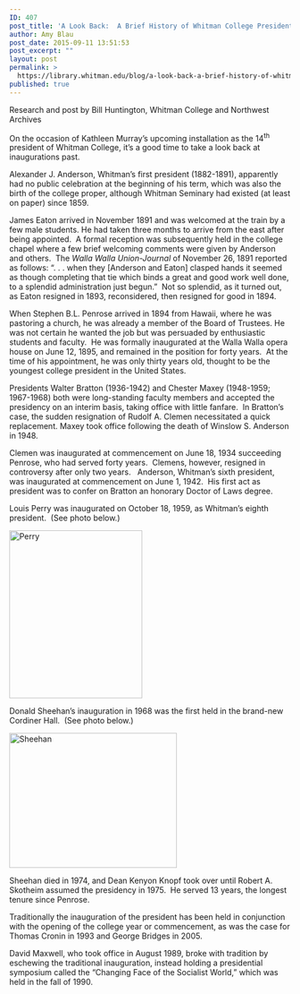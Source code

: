 ```yaml
---
ID: 407
post_title: 'A Look Back:  A Brief History of Whitman College Presidential Inaugurations'
author: Amy Blau
post_date: 2015-09-11 13:51:53
post_excerpt: ""
layout: post
permalink: >
  https://library.whitman.edu/blog/a-look-back-a-brief-history-of-whitman-college-presidential-inaugurations/
published: true
---
```

Research and post by Bill Huntington, Whitman College and Northwest Archives

On the occasion of Kathleen Murray’s upcoming installation as the 14<sup>th</sup> president of Whitman College, it’s a good time to take a look back at inaugurations past.

Alexander J. Anderson, Whitman’s first president (1882-1891), apparently had no public celebration at the beginning of his term, which was also the birth of the college proper, although Whitman Seminary had existed (at least on paper) since 1859.

James Eaton arrived in November 1891 and was welcomed at the train by a few male students. He had taken three months to arrive from the east after being appointed.  A formal reception was subsequently held in the college chapel where a few brief welcoming comments were given by Anderson and others.  The <em>Walla Walla Union-Journal</em> of November 26, 1891 reported as follows: “. . . when they [Anderson and Eaton] clasped hands it seemed as though completing that tie which binds a great and good work well done, to a splendid administration just begun.”  Not so splendid, as it turned out, as Eaton resigned in 1893, reconsidered, then resigned for good in 1894.

When Stephen B.L. Penrose arrived in 1894 from Hawaii, where he was pastoring a church, he was already a member of the Board of Trustees. He was not certain he wanted the job but was persuaded by enthusiastic students and faculty.  He was formally inaugurated at the Walla Walla opera house on June 12, 1895, and remained in the position for forty years.  At the time of his appointment, he was only thirty years old, thought to be the youngest college president in the United States.

Presidents Walter Bratton (1936-1942) and Chester Maxey (1948-1959; 1967-1968) both were long-standing faculty members and accepted the presidency on an interim basis, taking office with little fanfare.  In Bratton’s case, the sudden resignation of Rudolf A. Clemen necessitated a quick replacement. Maxey took office following the death of Winslow S. Anderson in 1948.

Clemen was inaugurated at commencement on June 18, 1934 succeeding Penrose, who had served forty years.  Clemens, however, resigned in controversy after only two years.   Anderson, Whitman’s sixth president, was inaugurated at commencement on June 1, 1942.  His first act as president was to confer on Bratton an honorary Doctor of Laws degree.

Louis Perry was inaugurated on October 18, 1959, as Whitman’s eighth president.  (See photo below.)

<a href="https://library.whitman.edu/blog/wp-content/uploads/sites/4/2015/09/Perry.jpg"><img class="alignnone size-medium wp-image-408" src="https://library.whitman.edu/blog/wp-content/uploads/sites/4/2015/09/Perry-238x300.jpg" alt="Perry" width="238" height="300" /></a>

Donald Sheehan’s inauguration in 1968 was the first held in the brand-new Cordiner Hall.  (See photo below.)

<a href="https://library.whitman.edu/blog/wp-content/uploads/sites/4/2015/09/Sheehan-e1442343289125.jpg"><img class="alignnone wp-image-409 size-medium" src="https://library.whitman.edu/blog/wp-content/uploads/sites/4/2015/09/Sheehan-e1442343289125-300x241.jpg" alt="Sheehan" width="300" height="241" /></a>

Sheehan died in 1974, and Dean Kenyon Knopf took over until Robert A. Skotheim assumed the presidency in 1975.  He served 13 years, the longest tenure since Penrose.

Traditionally the inauguration of the president has been held in conjunction with the opening of the college year or commencement, as was the case for Thomas Cronin in 1993 and George Bridges in 2005.

David Maxwell, who took office in August 1989, broke with tradition by eschewing the traditional inauguration, instead holding a presidential symposium called the “Changing Face of the Socialist World,” which was held in the fall of 1990.